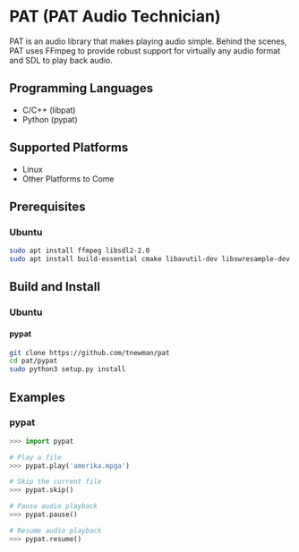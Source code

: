 # PAT (PAT Audio Technician)
PAT is an audio library that makes playing audio simple. Behind the scenes, PAT uses FFmpeg 
to provide robust support for virtually any audio format and SDL to play back audio.

## Programming Languages
- C/C++ (libpat)
- Python (pypat)

## Supported Platforms
- Linux
- Other Platforms to Come

## Prerequisites
### Ubuntu
```bash
sudo apt install ffmpeg libsdl2-2.0
sudo apt install build-essential cmake libavutil-dev libswresample-dev libavdevice-dev libavcodec-dev libavformat-dev libswscale-dev libsdl2-dev
```

## Build and Install
### Ubuntu
#### pypat
```bash
git clone https://github.com/tnewman/pat
cd pat/pypat
sudo python3 setup.py install
```

## Examples
### pypat
```python
>>> import pypat

# Play a file
>>> pypat.play('amerika.mpga')

# Skip the current file
>>> pypat.skip()

# Pause audio playback
>>> pypat.pause()

# Resume audio playback
>>> pypat.resume()
```

